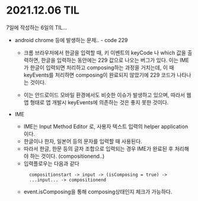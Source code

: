 # 2021.12.06 TIL

7일에 작성하는 6일의 TIL...

- android chrome 등에 발생하는 문제.. - code 229

  - 크롬 브라우저에서 한글을 입력할 때, 키 이벤트의 keyCode 나 which 값을 출력하면, 한글을 입력하는 동안에는 229 값으로 나오는 버그가 있다. 이는 IME가 한글이 입력되면 처리하고 composing하는 과정을 거치는데, 이 때 keyEvents를 처리하면 composing이 완료되지 않았기에 229 코드가 나타나는 것이다.

  - 이는 안드로이드 모바일 환경에서도 비슷한 이슈가 발생하고 있으며, 따라서 웹앱 형태로 앱 개발시 keyEvents에 의존하는 것은 좋지 못한 것이다.

- IME
  - IME는 Input Method Editor 로, 사용자 텍스트 입력의 helper application 이다.
  - 한글이나 한자, 일본어 등의 문자를 입력할 때 사용된다.
  - 따라서 한글, 한문 등의 글자 조합으로 입력되는 경우 IME가 완료된 후 처리해야 하는 것이다. (compositionend..)
  - 입력플로우는 다음과 같다
    ```
      compositionstart -> input -> (isComposing = true) ->
      ...input... -> compositionend
    ```
  - event.isComposing을 통해 composing상태인지 체크가 가능하다.
